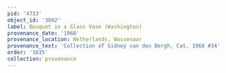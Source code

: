 ```yaml
---
pid: '4733'
object_id: '3802'
label: Bouquet in a Glass Vase (Washington)
provenance_date: '1968'
provenance_location: Netherlands, Wassenaar
provenance_text: 'Collection of Sidney van den Bergh, Cat. 1968 #34'
order: '1635'
collection: provenance
---
```

